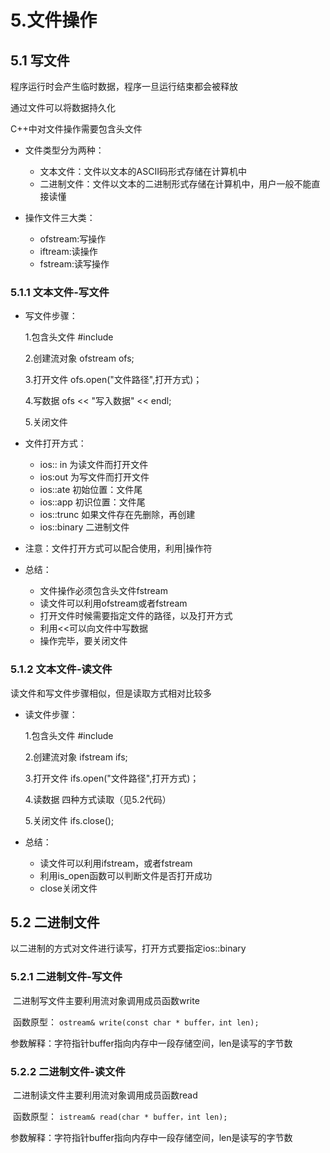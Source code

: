

# 5.文件操作

## 5.1 写文件  

程序运行时会产生临时数据，程序一旦运行结束都会被释放

  通过文件可以将数据持久化

  C++中对文件操作需要包含头文件<fstream>



- 文件类型分为两种：
  - 文本文件：文件以文本的ASCII码形式存储在计算机中
  - 二进制文件：文件以文本的二进制形式存储在计算机中，用户一般不能直接读懂

- 操作文件三大类：
  - ofstream:写操作
  - iftream:读操作
  - fstream:读写操作

### 5.1.1 文本文件-写文件

- 写文件步骤：

  1.包含头文件  #include<fstream>

  2.创建流对象  ofstream ofs;

  3.打开文件	ofs.open("文件路径",打开方式)；

  4.写数据	ofs << "写入数据" << endl;

  5.关闭文件

- 文件打开方式：

  - ios:: in 为读文件而打开文件
  - ios:out 为写文件而打开文件
  - ios::ate 初始位置：文件尾
  - ios::app 初识位置：文件尾
  - ios::trunc 如果文件存在先删除，再创建
  - ios::binary 二进制文件

- 注意：文件打开方式可以配合使用，利用|操作符

- 总结：

  - 文件操作必须包含头文件fstream
  -  读文件可以利用ofstream或者fstream
  -  打开文件时候需要指定文件的路径，以及打开方式
  - 利用<<可以向文件中写数据
  - 操作完毕，要关闭文件

### 5.1.2 文本文件-读文件

读文件和写文件步骤相似，但是读取方式相对比较多

- 读文件步骤：

  1.包含头文件  #include<fstream>

  2.创建流对象  ifstream ifs;

  3.打开文件	ifs.open("文件路径",打开方式)；

  4.读数据	四种方式读取（见5.2代码）

  5.关闭文件 ifs.close();

- 总结：

  - 读文件可以利用ifstream，或者fstream
  - 利用is_open函数可以判断文件是否打开成功
  - close关闭文件

## 5.2 二进制文件

以二进制的方式对文件进行读写，打开方式要指定ios::binary

### 5.2.1 二进制文件-写文件

​    二进制写文件主要利用流对象调用成员函数write

​    函数原型： `ostream& write(const char * buffer，int len);`

​    参数解释：字符指针buffer指向内存中一段存储空间，len是读写的字节数

### 5.2.2 二进制文件-读文件

​    二进制读文件主要利用流对象调用成员函数read

​    函数原型： `istream& read(char * buffer，int len);`

​    参数解释：字符指针buffer指向内存中一段存储空间，len是读写的字节数